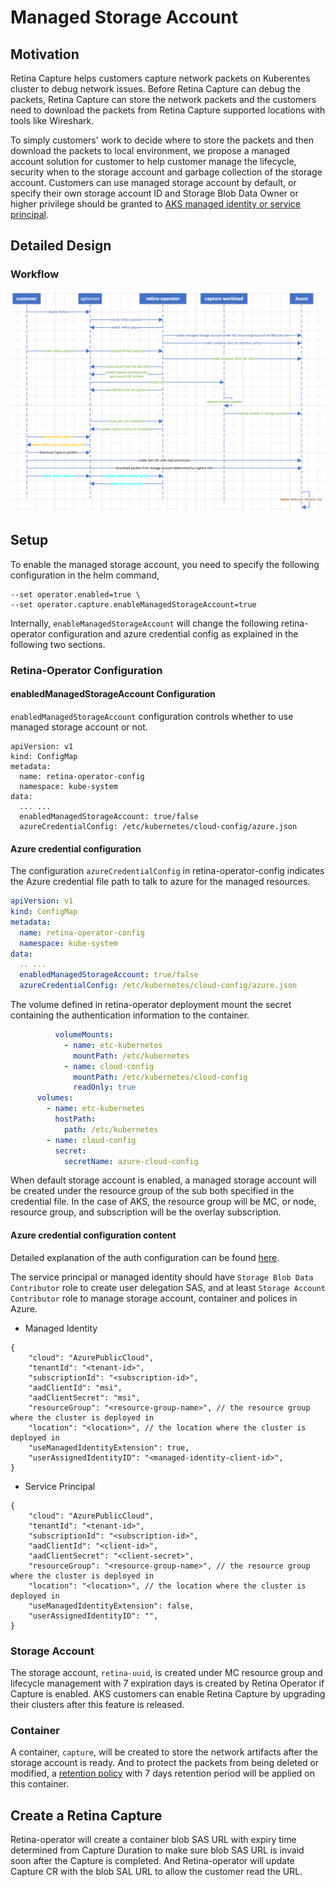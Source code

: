 # Managed Storage Account

## Motivation

Retina Capture helps customers capture network packets on Kuberentes cluster to debug network issues. Before Retina Capture can debug the packets, Retina Capture can store the network packets and the customers need to download the packets from Retina Capture supported locations with tools like Wireshark.

To simply customers' work to decide where to store the packets and then download the packets to local environment, we propose a managed account solution for customer to help customer manage the lifecycle, security when to the storage account and garbage collection of the storage account. Customers can use managed storage account by default, or specify their own storage account ID and Storage Blob Data Owner or higher privilege should be granted to [AKS managed identity or service principal](https://learn.microsoft.com/en-us/azure/aks/use-managed-identity).

## Detailed Design

### Workflow

![Workflow of Retina Capture without managed storage account](img/capture-managed-storage-account.png "Workflow of Retina Capture without managed storage account")

## Setup

To enable the managed storage account, you need to specify the following configuration in the helm command,

```
--set operator.enabled=true \
--set operator.capture.enableManagedStorageAccount=true
```

Internally, `enableManagedStorageAccount` will change the following retina-operator configuration and azure credential config as explained in the following two sections.

### Retina-Operator Configuration

#### enabledManagedStorageAccount Configuration

`enabledManagedStorageAccount` configuration controls whether to use managed storage account or not.

```
apiVersion: v1
kind: ConfigMap
metadata:
  name: retina-operator-config
  namespace: kube-system
data:
  ... ...
  enabledManagedStorageAccount: true/false
  azureCredentialConfig: /etc/kubernetes/cloud-config/azure.json
```

#### Azure credential configuration

The configuration `azureCredentialConfig` in retina-operator-config indicates the Azure credential file path to talk to azure for the managed resources.

```yaml
apiVersion: v1
kind: ConfigMap
metadata:
  name: retina-operator-config
  namespace: kube-system
data:
  .. ...
  enabledManagedStorageAccount: true/false
  azureCredentialConfig: /etc/kubernetes/cloud-config/azure.json
```

The volume defined in retina-operator deployment mount the secret containing the authentication information to the container.

```yaml
          volumeMounts:
            - name: etc-kubernetes
              mountPath: /etc/kubernetes
            - name: cloud-config
              mountPath: /etc/kubernetes/cloud-config
              readOnly: true
      volumes:
        - name: etc-kubernetes
          hostPath:
            path: /etc/kubernetes
        - name: cloud-config
          secret:
            secretName: azure-cloud-config
```
When default storage account is enabled, a managed storage account will be created under the resource group of the sub both specified in the credential file.
In the case of AKS, the resource group will be MC, or node, resource group, and subscription will be the overlay subscription.

#### Azure credential configuration content

Detailed explanation of the auth configuration can be found [here](https://github.com/kubernetes-sigs/cloud-provider-azure/blob/0556803/pkg/azclient/auth_conf.go).

The service principal or managed identity should have `Storage Blob Data Contributor` role to create user delegation SAS, and at least `Storage Account Contributor` role to manage storage account, container and polices in Azure.

- Managed Identity

```
{
    "cloud": "AzurePublicCloud",
    "tenantId": "<tenant-id>",
    "subscriptionId": "<subscription-id>",
    "aadClientId": "msi",
    "aadClientSecret": "msi",
    "resourceGroup": "<resource-group-name>", // the resource group where the cluster is deployed in
    "location": "<location>", // the location where the cluster is deployed in
    "useManagedIdentityExtension": true,
    "userAssignedIdentityID": "<managed-identity-client-id>",
}
```

- Service Principal

```
{
    "cloud": "AzurePublicCloud",
    "tenantId": "<tenant-id>",
    "subscriptionId": "<subscription-id>",
    "aadClientId": "<client-id>",
    "aadClientSecret": "<client-secret>",
    "resourceGroup": "<resource-group-name>", // the resource group where the cluster is deployed in
    "location": "<location>", // the location where the cluster is deployed in
    "useManagedIdentityExtension": false,
    "userAssignedIdentityID": "",
}
```

### Storage Account

The storage account, `retina-uuid`, is created under MC resource group and lifecycle management with 7 expiration days is created by Retina Operator if Capture is enabled. AKS customers can enable Retina Capture by upgrading their clusters after this feature is released.

### Container

A container, `capture`, will be created to store the network artifacts after the storage account is ready. And to protect the packets from being deleted or modified, a [retention policy](https://learn.microsoft.com/en-us/azure/storage/blobs/immutable-storage-overview) with 7 days retention period will be applied on this container.

## Create a Retina Capture

Retina-operator will create a container blob SAS URL with expiry time determined from Capture Duration to make sure blob SAS URL is invaid soon after the Capture is completed.
And Retina-operator will update Capture CR with the blob SAL URL to allow the customer read the URL.
